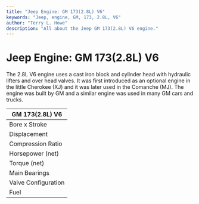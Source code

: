 ```yaml
---
title: "Jeep Engine: GM 173(2.8L) V6"
keywords: "Jeep, engine, GM, 173, 2.8L, V6"
author: "Terry L. Howe"
description: "All about the Jeep GM 173(2.8L) V6 engine."
---
```


# Jeep Engine: GM 173(2.8L) V6

The 2.8L V6 engine uses a cast iron block and cylinder head with
hydraulic lifters and over head valves.  It was first introduced
as an optional engine in the little Cherokee (XJ) and it was later
used in the Comanche (MJ).  The engine was built by GM and a similar
engine was used in many GM cars and trucks.

| GM 173(2.8L) V6 |
| --- |
| Bore x Stroke | 3.50" x 2.99" |
| Displacement | 173(2.8L) |
| Compression Ratio | 8.5:1 |
| Horsepower (net) | 115@4800 |
| Torque (net) | 145@2400 |
| Main Bearings | 4 |
| Valve Configuration | OHV |
| Fuel | 2bbl Rochester |